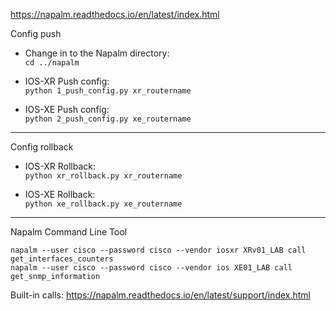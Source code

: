 https://napalm.readthedocs.io/en/latest/index.html<br>

Config push<br>
- Change in to the Napalm directory:<br>
```cd ../napalm```<br>

- IOS-XR Push config:<br>
 ```python 1_push_config.py xr_routername```<br>

- IOS-XE Push config:<br>
 ```python 2_push_config.py xe_routername```<br>

---
Config rollback<br>

- IOS-XR Rollback:<br>
 ```python xr_rollback.py xr_routername```<br>

- IOS-XE Rollback:<br>
 ```python xe_rollback.py xe_routername```<br>

---

Napalm Command Line Tool<br>

```napalm --user cisco --password cisco --vendor iosxr XRv01_LAB call get_interfaces_counters```<br>
```napalm --user cisco --password cisco --vendor ios XE01_LAB call get_snmp_information```

Built-in calls: https://napalm.readthedocs.io/en/latest/support/index.html

